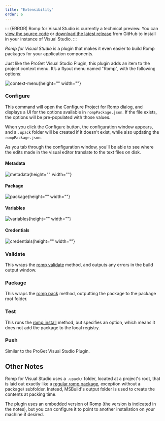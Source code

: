 ```yaml
---
title: "Extensibility"
order: 6
---
```





::: (ERROR)
Romp for Visual Studio is currently a technical preview. You can [view the source code](https://github.com/Inedo/VsRomp) or [download the latest release](https://github.com/Inedo/VsRomp/releases) from GitHub to install in your instance of Visual Studio.
:::

*Romp for Visual Studio* is a plugin that makes it even easier to build Romp packages for your application components.

Just like the ProGet Visual Studio Plugin, this plugin adds an item to the project context menu. It’s a flyout menu named "Romp", with the following options:

![context-menu](/resources/docs/context-menu.png){height="" width=""}

### Configure

This command will open the Configure Project for Romp dialog, and displays a UI for the options available in `rompPackage.json`. If the file exists, the options will be pre-populated with those values.

When you click the Configure button, the configuration window appears, and a `.upack` folder will be created if it doesn't exist, while also updating the `rompPackage.json`.

As you tab through the configuration window, you'll be able to see where the edits made in the visual editor translate to the text files on disk.

#### Metadata

![metadata](/resources/docs/metadata.png){height="" width=""}

#### Package

![package](/resources/docs/package.png){height="" width=""}

#### Variables

![variables](/resources/docs/variables.png){height="" width=""}

#### Credentials

![credentials](/resources/docs/credentials.png){height="" width=""}

### Validate

This wraps the [romp validate](/docs/executionengine/romp-overview/romp-cli-reference/romp-command-line-command-overview/romp-command-line-command-overview-installation#validate) method, and outputs any errors in the build output window.

### Package

This wraps the [romp pack](/docs/executionengine/romp-overview/romp-cli-reference/romp-command-line-command-overview/romp-command-line-command-overview-creating-publishing#pack) method, outputting the package to the package root folder.

### Test

This runs the [romp install](/docs/executionengine/romp-overview/romp-cli-reference/romp-command-line-command-overview/romp-command-line-command-overview-installation#install) method, but specifies an option, which means it does not add the package to the local registry.

### Push

Similar to the ProGet Visual Studio Plugin.

## Other Notes

Romp for Visual Studio uses a `.upack/` folder, located at a project's root, that is laid out exactly like a [regular romp package](/docs/executionengine/romp-overview/romp-romp-packages), exception without a package/ subfolder. Instead, MSBuild's output folder is used to create the contents at packing time.

The plugin uses an embedded version of Romp (the version is indicated in the notes), but you can configure it to point to another installation on your machine if desired.